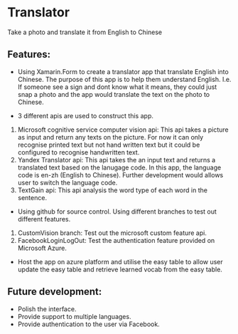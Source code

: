 # Translator
Take a photo and translate it from English to Chinese

## Features:
* Using Xamarin.Form to create a translator app that translate English into Chinese. The purpose of this app is to help them understand English. I.e. If someone see a sign and dont know what it means, they could just snap a photo and the app would translate the text on the photo to Chinese. 

* 3 different apis are used to construct this app.
1. Microsoft cognitive service computer vision api: This api takes a picture as input and return any texts on the picture. For now it can only recognise printed text but not hand written text but it could be configured to recognise handwritten text.
2. Yandex Translator api: This api takes the an input text and returns a translated text based on the lanugage code. In this app, the language code is en-zh (English to Chinese). Further development would allows user to switch the language code.
3. TextGain api: This api analysis the word type of each word in the sentence.

* Using github for source control. Using different branches to test out different features.
1. CustomVision branch: Test out the microsoft custom feature api.
2. FacebookLoginLogOut: Test the authentication feature provided on Microsoft Azure.
* Host the app on azure platform and utilise the easy table to allow user update the easy table and retrieve learned vocab from the easy table.

## Future development:
* Polish the interface.
* Provide support to multiple languages.
* Provide authentication to the user via Facebook.